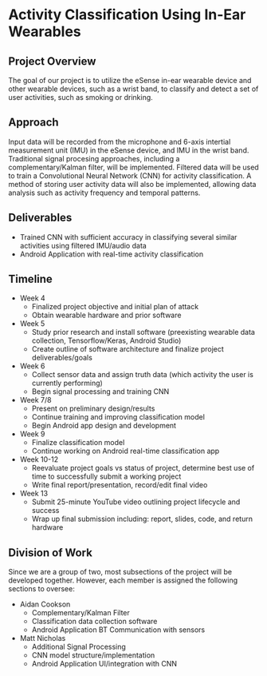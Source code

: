 # Activity Classification Using In-Ear Wearables


## Project Overview

The goal of our project is to utilize the eSense in-ear wearable device and other wearable devices, such as a wrist band, to classify and detect a set of user activities, such as smoking or drinking. 

## Approach
Input data will be recorded from the microphone and 6-axis intertial measurement unit (IMU) in the eSense device, and IMU in the wrist band. Traditional signal procesing approaches, including a  complementary/Kalman filter, will be implemented. Filtered data will be used to train a Convolutional Neural Network (CNN) for activity classification. A method of storing user activity data will also be implemented, allowing data analysis such as activity frequency and temporal patterns.  

## Deliverables
* Trained CNN with sufficient accuracy in classifying several similar activities using filtered IMU/audio data 
* Android Application with real-time activity classification

## Timeline
* Week 4
  * Finalized project objective and initial plan of attack
  * Obtain wearable hardware and prior software
* Week 5
  * Study prior research and install software (preexisting wearable data collection, Tensorflow/Keras, Android Studio)
  * Create outline of software architecture and finalize project deliverables/goals
* Week 6
  * Collect sensor data and assign truth data (which activity the user is currently performing)
  * Begin signal processing and training CNN
* Week 7/8
  * Present on preliminary design/results
  * Continue training and improving classification model
  * Begin Android app design and development
* Week 9
  * Finalize classification model
  * Continue working on Android real-time classification app
* Week 10-12
  * Reevaluate project goals vs status of project, determine best use of time to successfully submit a working project
  * Write final report/presentation, record/edit final video
* Week 13
  * Submit 25-minute YouTube video outlining project lifecycle and success
  * Wrap up final submission including: report, slides, code, and return hardware
  
## Division of Work
Since we are a group of two, most subsections of the project will be developed together. However, each member is assigned the following sections to oversee:
* Aidan Cookson
  * Complementary/Kalman Filter 
  * Classification data collection software
  * Android Application BT Communication with sensors
* Matt Nicholas
  * Additional Signal Processing  
  * CNN model structure/implementation
  * Android Application UI/integration with CNN
